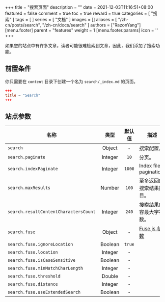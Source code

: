 +++
title = "搜索页面"
description = ""
date = 2021-12-03T11:16:51+08:00
featured = false
comment = true
toc = true
reward = true
categories = [
  "搜索"
]
tags = [
]
series = [
  "文档"
]
images = []
aliases = [
  "/zh-cn/posts/search",
  "/zh-cn/docs/search"
]
authors = ["RazonYang"]
[menu.footer]
  parent = "features"
  weight = 1
  [menu.footer.params]
    icon = '<i class="fas fa-fw fa-search text-info"></i>'
+++

如果您的站点中有许多文章，读者可能很难检索到文章，因此，我们添加了搜索功能。

<!--more-->

## 前置条件

你只需要在 `content` 目录下创建一个名为 `search/_index.md` 的页面。

```toml
+++
title = "Search"
+++
```

## 站点参数

| 名称 | 类型 | 默认值 | 描述
|---|:-:|:-:|---
| `search` | Object | - | 搜索配置。
| `search.paginate` | Integer | `10` | 分页。
| `search.indexPaginate` | Integer | `1000` | Index file pagination.
| `search.maxResults` | Number | `100` | 至多返回的搜索结果数目。
| `search.resultContentCharactersCount` | Integer | `240` | 搜索结果内容最大字符数。
| `search.fuse` | Object | - | [Fuse.js 参数](https://fusejs.io/api/options.html)
| `search.fuse.ignoreLocation` | Boolean | `true` |
| `search.fuse.location` | Integer | - |
| `search.fuse.isCaseSensitive` | Boolean | - |
| `search.fuse.minMatchCharLength` | Integer | - |
| `search.fuse.threshold` | Double | - |
| `search.fuse.distance` | Integer | - |
| `search.fuse.useExtendedSearch` | Boolean | - |
